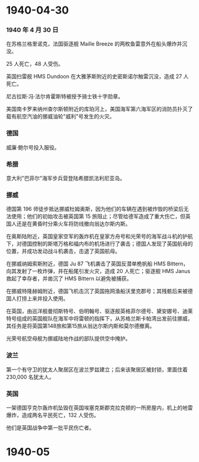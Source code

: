 # 1940-04-30

### 1940 年 4 月 30 日

在苏格兰格里诺克，法国驱逐舰 Maille Breeze
的两枚鱼雷意外在船头爆炸并沉没。

25 人死亡，48 人受伤。

英国扫雷舰 HMS Dundoon 在大雅茅斯附近的史密斯诺尔触雷沉没，造成 27
人死亡。

尼古拉斯·冯·法尔肯霍斯特被授予骑士铁十字勋章。

美国南卡罗来纳州查尔斯顿附近的库珀河上，美国海军第六海军区的消防员扑灭了载有航空汽油的挪威油轮"威利"号发生的火灾。

### 德国

威廉·鲍尔号投入服役。

### 希腊

意大利"巴菲尔"海军步兵营登陆希腊凯法利尼亚岛。

### 挪威

德国第 196
师徒步抵达挪威杜姆奥斯，因为他们的车辆在遇到被炸毁的桥梁后无法使用；他们的初始攻击被英国第
15
旅阻止；尽管给德军造成了重大伤亡，但英国人还是在黄昏时分乘火车将防线撤向翁达尔斯内斯。

在奥斯陆附近，英国皇家空军的轰炸机在皇家方舟号和光荣号的海军战斗机的护航下，对德国控制的斯塔万格和福内布的机场进行了袭击；德国人发现了英国航母的位置，并成功发动战斗机袭击，击退了英国航母。

在挪威纳姆索斯附近，德国 Ju 87 飞机袭击了英国反潜单桅帆船 HMS
Bittern，向其发射了一枚炸弹，并在船尾引发火灾，造成 20 人死亡；驱逐舰
HMS Janus 救起了幸存者，并凿沉了 HMS Bittern 以避免被捕获。

在挪威特隆赫姆附近，德国飞机击沉了英国拖网渔船沃里克郡号；其残骸后来被德国人打捞上来并投入使用。

在英国，由巡洋舰曼彻斯特号、伯明翰号、驱逐舰英格菲尔德号、黛安娜号、迪莱特号组成的英国舰队在海军中将雷顿的指挥下，从苏格兰斯卡帕湾出发前往挪威，其任务是将英国第148旅和第15旅从翁达尔斯内斯和莫尔德撤离。

光荣号航空母舰为挪威陆地作战的部队提供空中掩护。

### 波兰

第一个有守卫的犹太人聚居区在波兰罗兹建立；后来该聚居区被封锁，里面住着
230,000 名犹太人。

### 英国

一架德国亨克尔轰炸机坠毁在英国埃塞克斯郡克拉克顿的一所房屋内，机上的地雷爆炸，造成两名平民死亡，132
人受伤。

他们是英国战争中第一批平民伤亡者。

# 1940-05